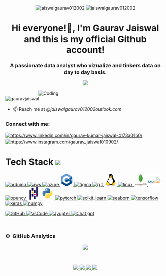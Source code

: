 <p align="center"> <img src="https://user-images.githubusercontent.com/74038190/212741999-016fddbd-617a-4448-8042-0ecf907aea25.gif" alt="jaiswalgaurav012002" width="300" height="300" /> 
<img src="https://user-images.githubusercontent.com/74038190/212750996-938b257b-266c-45a7-9af7-655341c0f58b.gif" alt="jaiswalgaurav012002" width="300" height="300" /> </p>


<h1 align="center">Hi everyone!👋, I'm Gaurav Jaiswal and this is my official Github account!</h1>
<h3 align="center">A passionate data analyst who vizualize and tinkers data on day to day basis.</h3>
<p align="center">
  <a href="https://github.com/jaiswalgaurav012002">
  <img height="40em" src="https://user-images.githubusercontent.com/74038190/235223599-0eadbd7c-c916-4f24-af9d-9242730e6172.gif"/>

  </a>
</p>


<img align="right" alt="Coding" width="400" src="https://user-images.githubusercontent.com/74038190/229223263-cf2e4b07-2615-4f87-9c38-e37600f8381a.gif">
<p align="left"> <img src="https://komarev.com/ghpvc/?username=jaiswalgaurav012002&label=Profile%20views&color=0e75b6&style=flat" alt="gauravjaiswal" /> </p>

- 📫 Reach me at *@jaiswalgaurav012002outlook.com*
<h3 align="left">Connect with me:</h3>
<p align="left">
<a href="https://linkedin.com/in/https://www.linkedin.com/in/gaurav-kumar-jaiswal-4173a01b0/" target="blank"><img align="center" src="https://user-images.githubusercontent.com/74038190/235294012-0a55e343-37ad-4b0f-924f-c8431d9d2483.gif" alt="https://www.linkedin.com/in/gaurav-kumar-jaiswal-4173a01b0/" height="80" width="80" /></a>
<a href="https://instagram.com/https://www.instagram.com/gaurav_jaiswal010902/" target="blank"><img align="center" src="https://user-images.githubusercontent.com/74038190/235294013-a33e5c43-a01c-43f6-b44d-a406d8b4ab75.gif" alt="https://www.instagram.com/gaurav_jaiswal010902/" height="80" width="80" /></a>
</p>

# Tech Stack <img src='https://user-images.githubusercontent.com/74038190/206662607-d9e7591e-bbf9-42f9-9386-29efc927bc16.gif' width="40"> 



<p align="left"> <a href="https://www.arduino.cc/" target="_blank" rel="noreferrer"> <img src="https://cdn.worldvectorlogo.com/logos/arduino-1.svg" alt="arduino" width="40" height="40"/> </a> 
<a href="https://aws.amazon.com" target="_blank" rel="noreferrer"> <img src="https://user-images.githubusercontent.com/25181517/183896132-54262f2e-6d98-41e3-8888-e40ab5a17326.png" alt="aws" width="40" height="40"/> </a>
<a href="https://azure.microsoft.com/en-in/" target="_blank" rel="noreferrer"> <img src="https://www.vectorlogo.zone/logos/microsoft_azure/microsoft_azure-icon.svg" alt="azure" width="40" height="40"/> </a> 
<a href="https://www.w3schools.com/cpp/" target="_blank" rel="noreferrer"> <img src="https://raw.githubusercontent.com/devicons/devicon/master/icons/cplusplus/cplusplus-original.svg" alt="cplusplus" width="40" height="40"/> </a>
<a href="https://www.figma.com/" target="_blank" rel="noreferrer"> <img src="https://www.vectorlogo.zone/logos/figma/figma-icon.svg" alt="figma" width="40" height="40"/> </a>
<a href="https://git-scm.com/" target="_blank" rel="noreferrer"> <img src="https://www.vectorlogo.zone/logos/git-scm/git-scm-icon.svg" alt="git" width="40" height="40"/> </a>
<a href="https://www.linux.org/" target="_blank" rel="noreferrer"> <img src="https://raw.githubusercontent.com/devicons/devicon/master/icons/linux/linux-original.svg" alt="linux" width="40" height="40"/> </a> 
<a href="https://www.microsoft.com/en-us/windows" target="_blank" rel="noreferrer"> <img src="https://user-images.githubusercontent.com/25181517/186884150-05e9ff6d-340e-4802-9533-2c3f02363ee3.png" alt="linux" width="40" height="40"/> </a> 
<a href="https://www.mongodb.com/" target="_blank" rel="noreferrer"> <img src="https://raw.githubusercontent.com/devicons/devicon/master/icons/mongodb/mongodb-original-wordmark.svg" alt="mongodb" width="40" height="40"/> </a> 
<a href="https://www.mysql.com/" target="_blank" rel="noreferrer"> <img src="https://raw.githubusercontent.com/devicons/devicon/master/icons/mysql/mysql-original-wordmark.svg" alt="mysql" width="40" height="40"/> </a>
<a href="https://opencv.org/" target="_blank" rel="noreferrer"> <img src="https://www.vectorlogo.zone/logos/opencv/opencv-icon.svg" alt="opencv" width="40" height="40"/> </a> 
<a href="https://pandas.pydata.org/" target="_blank" rel="noreferrer"> <img src="https://raw.githubusercontent.com/devicons/devicon/2ae2a900d2f041da66e950e4d48052658d850630/icons/pandas/pandas-original.svg" alt="pandas" width="40" height="40"/> </a> 
<a href="https://www.python.org" target="_blank" rel="noreferrer"> <img src="https://raw.githubusercontent.com/devicons/devicon/master/icons/python/python-original.svg" alt="python" width="40" height="40"/> </a> 
<a href="https://pytorch.org/" target="_blank" rel="noreferrer"> <img src="https://www.vectorlogo.zone/logos/pytorch/pytorch-icon.svg" alt="pytorch" width="40" height="40"/> </a>
<a href="https://scikit-learn.org/" target="_blank" rel="noreferrer"> <img src="https://upload.wikimedia.org/wikipedia/commons/0/05/Scikit_learn_logo_small.svg" alt="scikit_learn" width="40" height="40"/> </a> 
<a href="https://seaborn.pydata.org/" target="_blank" rel="noreferrer"> <img src="https://seaborn.pydata.org/_images/logo-mark-lightbg.svg" alt="seaborn" width="40" height="40"/> </a>
<a href="https://www.tensorflow.org" target="_blank" rel="noreferrer"> <img src="https://www.vectorlogo.zone/logos/tensorflow/tensorflow-icon.svg" alt="tensorflow" width="40" height="40"/> </a>
<a href="https://keras.io/" target="_blank" rel="noreferrer"> <img src="https://upload.wikimedia.org/wikipedia/commons/a/ae/Keras_logo.svg" alt="keras" width="40" height="40"/> </a>
<a href="https://numpy.org/" target="_blank" rel="noreferrer"> <img src="https://numpy.org/images/logo.svg" alt="numpy" width="40" height="40"/> </a>

<a href="https://github.com/" target="_blank" rel="noreferrer"> <img src="https://user-images.githubusercontent.com/25181517/192108374-8da61ba1-99ec-41d7-80b8-fb2f7c0a4948.png" alt="GitHub" width="40" height="40"/> </a>
<a href="https://code.visualstudio.com/" target="_blank" rel="noreferrer"> <img src="https://user-images.githubusercontent.com/25181517/192108891-d86b6220-e232-423a-bf5f-90903e6887c3.png" alt="VsCode" width="40" height="40"/> </a>
<a href="https://jupyter.org/" target="_blank" rel="noreferrer"> <img src="https://user-images.githubusercontent.com/25181517/183914128-3fc88b4a-4ac1-40e6-9443-9a30182379b7.png" alt="Jyupter" width="40" height="40"/> </a>
<a href="https://openai.com/" target="_blank" rel="noreferrer"> <img src="https://upload.wikimedia.org/wikipedia/commons/0/04/ChatGPT_logo.svg" alt="Chat gpt" width="40" height="40"/> </a>


</p>
<img src="https://www.animatedimages.org/data/media/562/animated-line-image-0184.gif" width="9000" height="2" />

### ⚙ &nbsp;GitHub Analytics

<p align="center">

  <a href="https://github.com/jaiswalgaurav012002">
  <img height="240em" src="http://github-profile-summary-cards.vercel.app/api/cards/profile-details?username=jaiswalgaurav012002&theme=slateorange"/>
  </a>
  
</p>
<img src="https://www.animatedimages.org/data/media/562/animated-line-image-0184.gif" width="9000" height="2" />


<p align="center">
<a href="https://github.com/jaiswalgaurav012002">
  <img height="240em" src="http://github-profile-summary-cards.vercel.app/api/cards/repos-per-language?username=jaiswalgaurav012002&theme=slateorange"/>
  <img height="240em" src="http://github-profile-summary-cards.vercel.app/api/cards/most-commit-language?username=jaiswalgaurav012002&theme=slateorange"/>
  <img height="240em" src="http://github-profile-summary-cards.vercel.app/api/cards/stats?username=jaiswalgaurav012002&theme=slateorange"/>
  <img height="240em" src="http://github-profile-summary-cards.vercel.app/api/cards/productive-time?username=jaiswalgaurav012002&theme=slateorange&utcOffset=8"/>
</a>
</p>






<!--
*jaiswalgaurav012002/jaiswalgaurav012002* is a ✨ special ✨ repository because its README.md (this file) appears on your GitHub profile.

Here are some ideas to get you started:
# Hi 👋, I'm Gaurav Jaiswal

A passionate developer working in the field of Data analytics and AI.

Connect with me:
[![LinkedIn](https://simpleicons.org/icons/linkedin.svg)](https://www.linkedin.com/in/gaurav-kumar-jaiswal-4173a01b0/)
[![Instagram](https://simpleicons.org/icons/instagram.svg)](https://www.instagram.com/gaurav_jaiswal010902/)

Languages and Tools:
![Python](https://simpleicons.org/icons/python.svg)
![Figma](https://simpleicons.org/icons/figma.svg)
![Tensorflow](https://simpleicons.org/icons/tensorflow.svg)
![Keras](https://simpleicons.org/icons/keras.svg)


- 🔭 I’m currently working on ...
- 🌱 I’m currently learning ...
- 👯 I’m looking to collaborate on ...
- 🤔 I’m looking for help with ...
- 💬 Ask me about ...
- 📫 How to reach me: ...
- 😄 Pronouns: ...
- ⚡ Fun fact: ...
-->
